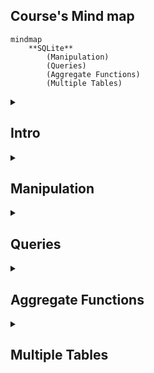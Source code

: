 ## Course's Mind map

```mermaid
mindmap
	**SQLite**
		(Manipulation)
		(Queries)
		(Aggregate Functions)
		(Multiple Tables)
```

<details>
	<summary><h2>Intro</h2></summary>
	
### What is SQLite

##### SQLite é um moto de banco de dados. Ele permite usuários interagir com um banco de dados relacional. Em SQLite, o banco de dados é armazenado em um único arquivo. Esse fato permite uma grande acessibilidade: copiar um banco de dados não é mais complicado do que copiar um arquivo qualquer.

<br>

### Drawbacks To SQLite

##### A sua característica de ser portável o faz uma escolha ruim para quando muito usuários estão atualizando a tabela ao mesmo tempo (para manter integridade, somente um usuário por vez pode alterar a tabela). Ele também não oferece tantas funcionalidades quantos outros motores de banco de dados. Por último, SQLite não valida tipo de dados: onde muito bancos de dados rejeitariam dados que não estão de acordo com o esquema da tabela, SQLite permite a usuários armazenar dados de qualquer tipo em qualquer coluna.

<br>

### Uses for SQLite

##### Mesmo considerando os pontos negativos. os benefícios de ser capaz de acesar e manipular um banco de dados sem envolver uma aplicação servidor são enormes. SQLite é usado mundialmente onde faz sentido armazenar o banco de dados no mesmo dispositivo da aplicação.

<br>

### Introduction to SQL

##### SQL, Structured Query Language, é uma linguagem de programação projetada para gerenciar dados armazenados em um banco de dados relacional. Os comando cobertos nesse curso utiliza SQLite Relational Database Management System.

<br>

### Relational Database

##### Um banco de dados relacional é um banco de dados que organiza informação em uma ou mais tabelas. Uma tabela é uma coleção de dados organizados em linhas e colunas. Tabelas são também conhecidas como relações. Uma coluna é um conjunto de características de um tipo particular. Uma linha é um registro único em uma tabela.

</details>

<details>
	<summary><h2>Manipulation</h2></summary>

```mermaid
mindmap
**Manipulation**
	(CREATE)
	(INSERT INTO)
	(SELECT)
	(ALTER)
	(UPDATE)
	(DELETE)
	(Constraints)
```

### Statements

##### O código abaixo é uma declaração. Uma declaração é um texto que banco de dados reconhece como um comando válido. Declarações sempre terminam con ponto e vírgula.

```sql
CREATE TABLE table_name
(
   column_1 data_type, 
   column_2 data_type, 
   column_3 data_type
);
```

##### 1. <code>CREATE TABLE</code> é um comando. Comandos performam tarefas específicas em SQL. Por convenção, comando são escrito em caxa-alta.
##### 2. <code>table_name</code> se refere ao nome da tabela o qual o comando se aplica.
##### 3. <code>column_1 data_type, column_2 data_type, column_3 data_type</code> são parâmetros. Parâmetros são uma lista de colunas, tipos de dados ou valores que são passados para um comando como sendo um argumento.

<br>


### CREATE

##### Declarações <code>CREATE</code> nos permite crair uma nova tabela em um banco de dados. VOcê pode usar <code>CREATE</code> a qualquer momento para criar uma nova tabela do princípio.

```sql
CREATE TABLE celebs
(
   id INTEGER, 
   name TEXT, 
   age INTEGER
);
```

##### 1. <code>CREATE TABLE</code> é um comando que conta ao SQL que você quer criar uma nova tabela
##### 2. <code>celebs</code> é o nome da tabela;
##### 3. <code>(id INTEGER, name TEXT, age INTEGER)</code> é uma lista de parâmetros definindo cada coluna ou atributo na table e seu tipo de dado.
- <code>id</code> é a primeira coluna da tabela e armazena valores do tipo <code>INTEGER</code>.
- <code>name</code> é a segundo coluna e armazena valores do tipo <code>TEXT</code>.
- <code>age</code> é a terceira coluna e armazena valores to tipo <code>INTEGER</code>.

<br>


### INSERT

##### A declaração <code>INSERT</code> insere uma nova linha na coluna. Nós podemos usar esse comando sempre que for necessário adicionar novas colunas.

```sql
INSERT INTO celebs (id, name, age) 
VALUES (1, 'Justin Bieber', 29);
```

##### 1. <code>INSERT INTO</code> é o comando que adiciona os dados a uma especificada coluna.
##### 2. <code>VALUES</code> é comando que indica os valores que estão sendo inseridos para cada coluna na ordem criada.

<br>


### SELECT

##### A declaração <code>SELECT</code> é utilizadas para recupear dados de uma banco de dados.

```sql
SELECT name FROM celebs;
```

##### 1. <code>SELECT</code> é o comando que indica que essa declaração é uma consulta.
##### 2. <code>FROM celebs</code> especifica o nome da tabela da qual os dados foram consultados.

<br>


```sql
SELECT * FROM celebs;
```

##### <code>*</code> é um caractere coringa especial que estivemos usando até então. Ele nos permite selecionar toda coluna em uma tabela sem ter que nomear cada uma individualmente.

<br>


### ALTER

##### A declaração <code>ALTER TABLE</code> juntamente com <code>ADD COLUMN</code> e <code>RENAME TO</code> permitem alterar a estrutura de uma tabela.

```sql
ALTER TABLE celebs 
ADD COLUMN twitter_handle TEXT;
```

##### 1. <code>ALTER TABLE</code> é o comando que permite você fazer mudanças específicas.
##### 2. <code>ADD COLUMN</code> é o comando que permite você adicionar coluna.
##### 3. <code>RENAME TO</code> é o comando que permite alterar o nome de uma tabela ou coluna;

```sql
ALTER TABLE celebs
RENAME TO celebrities;
```
_Alterando nome da tabela_

```sql
ALTER TABLE celebs
RENAME expenses TO cost; 
```
_Alterando nome da coluna_

<br>


### UPDATE

##### A declaração <code>UPDATE SET</code> permite editar uma linha de uma coluna da tabela com um novo valor que for passado para a declaração.

```sql
UPDATE celebs SET twitter_handle = '@taylorswift13' WHERE id = 4; 
```

##### 1. <code>UPDATE</code> é o comando que edita uma linha da tabela.
##### 2. <code>SET</code> é o comando que especifica a coluna e depois o parâmetro (entre aspas ou não a depender do tipo de dado) que ficará no lugar do anterior.
##### 3. <code>WHERE</code> é comando que especifica qual linha da coluna selecionada será alterada se o parâmetro for verdadeiro. Apesar de não ser necesário para o restante do comando funcionar, se não for acrescentado, todas as linhas da coluna possuirão o mesmo valor passado como parâmetro. Por isso mesmo, é necessária a utilização de um valor que seja único para cada linha da tabela.

<br>


### DELETE

<p>A declaração <code>DELETE FROM</code> apaga uma ou mais linhas de uma tabela.</p>

```sql
DELETE FROM celebs 
WHERE twitter_handle IS NULL;
```

##### 1. <code>DELETE FROM</code> é o comando que permite deletar uma mais linhas de uma tabela.
##### 2. <code>WHERE</code> especifica uma ou mais linhas que serão deletadas confome o parâmetro for verdadeiro.
##### 3. <code>IS NULL</code> é o parâmetro que será analizado com verdadeiro ou não.

<br>


### Constraints

##### As restrições são utilizadas para informar ao sistema de banco de dados que certas colunas possuem características adicionais e que essas características devem ser seguidas.

```sql
CREATE TABLE celebs
(
   id INTEGER PRIMARY KEY, 
   name TEXT UNIQUE,
   date_of_birth TEXT NOT NULL,
   date_of_death TEXT DEFAULT 'Not Applicable'
);
```

##### 1. <code>PRIMARY KEY</code> é a restrição que define uma coluna da tabela como sendo o identificador universal da própria tabela e que não pode ser repetido. Somente é permitida uma restrição dessa por tabela.

##### 2. <code>UNIUE</code> é a restrição que diz que determinada coluna tem um valor único que não pode ser repetido. Tem semelhança com <code>PRIMARY KEY</code> mas não a mesma função.

##### 3. <code>NOT NULL</code> é a restrição que impede a inserção de nova linha em branco na coluna em questão que sejam em branco.

##### 4. <code>DEFAULT</code> é a restrição que declara outro valor padrão caso, na hora de inserção de uma nova linha, esse valor esteja em branco

<br>


</details>

<details>
	<summary><h2>Queries</h2></summary>

```mermaid
mindmap
	**Queries**
		(SELECT)
		(AS)
		(DISTINCT)
		(WHERE)
		(LIKE)
		(IS NULL)
		(BETWEEN)
		(AND)
		(OR)
		(ORDER BY)
		(LIMIT)
		(CASE)
```

### Introduction

##### Um dos principais propósitos de uma linguagem SQL é recuperar informação armazenada no banco de dados. Isso é comumente conhecido como consulta. Consultas permitem-nos comunicar com um banco de dados perguntando e ele devolvendo um conjunto de resultados com dados relevantes.

```sql
SELECT * FROM movies;
```

<br>

 
### SELECT

##### Anteriormente, nós aprendemos que o comando <code>SELECT</code> é usado toda vez que você quer consultar dados de um banco de dados. O <code>*</code> significa que todas as colunas da tabela <code>movies</code> serão recuperadas.

##### Suponha que nós estamos somente interessados em duas das colunas. Nós podemos selecionar colunas individualmente pelo seus nomes.

```sql
SELECT column1, column2 FROM table_name;
```

<br>


### AS

```sql
SELECT name AS 'Titles'
FROM movies;
```

##### 1. <code>AS</code> é a declaração que permite modificar o noma da coluna somente na hora da exibição, mas não modificar de fato na tabela. Está mais para um recurso visual. No caso acima, ao invés de exibir <code>name</code> será exibido <code>Titles.</code>

<br>


### Distinct

```sql
SELECT DISTINCT year FROM movies;
```

##### 1. A declaração <code>DISTINCT</code> é utilizado para exibir linhas de um coluna que possuem valores não repetidos. No caso acima, todas as linhas onde a coluna <code>year</code> possui valores distintos.

<br>


### WHERE

```sql
SELECT * FROM movies WHERE year > 1999;
```

##### 1. <code>WHERE</code> é a declaração que especifica qual linha da coluna selecionada será alterada se o parâmetro for verdadeiro.
##### 2. Podem ser utilizados os seguintes operadores relacionais em conjunto com <code>WHERE</code>:

- <code>=</code>: igual a
- <code>!=</code> diferente de
- <code>></code> maior que
- <code><</code> menor que
- <code>>=</code> maior ou igual a
- <code><=</code> menor ou igual a

<br>


### LIKE

##### O comando <code>LIKE</code> é utilizado em conjunção com <code>SELECT FROM</code> e <code>WHERE</code> para filtrar os dados de uma coluna semelhante ao parâmetro.

```sql
SELECT * FROM movies WHERE name LIKE 'A%';
```

##### 1. Utilizando o caractere coringa <code>%</code> no início do parâmetro, o comando vai procurar qualquer linha que começe com a letra 'A' ou 'a', tanto na forma caixa-alta ou caixa-baixa. É possível buscar por linhas com terminem com mais de um caractere.

<br>

```sql
SELECT * FROM movies WHERE name LIKE '%A';
```

##### 1. Utilizando o caractere coringa <code>%</code> no final do parâmetro, o comando vai procurar qualquer linha que termine com a letra 'A' ou 'a', tanto na forma caixa-alta ou caixa-baixa. É possível buscar por linhas com terminem com mais de um caractere.

<br>

```sql
SELECT * FROM movies WHERE name LIKE '%man%';
```

##### 1. Utilizando o caractere coringa <code>%</code> no início e fim do parâmetro, o comando vai procurar qualquer linha que contenha o texto 'man', tanto na forma caixa-alta ou caixa-baixa.

<br>

```sql
SELECT * FROM movies WHERE name LIKE 'B%A';
```

##### 1. Utilizando o caractere coringa <code>%</code> no meio do parâmetro, o comando vai procurar qualquer linha que começe com 'B' e termine com 'A', tanto na forma caixa-alta ou caixa-baixa.

<br>


### NULL (IS NULL, IS NOT NULL)

##### Esse comando serve para identificar se determinada linha de uma coluna possui ou não o valor em branco ou nulo que não passado no momento de insersação dos dados.

```sql
SELECT name FROM movies WHERE imdb_rating IS NOT NULL;
```
##### 1. no código acima vão ser exibidas a linhas da coluna imd_rating que não sejam nulo

```sql
SELECT name FROM movies WHERE imdb_rating IS NULL;
```
##### 1. no código acima vão ser exibidas a linhas da coluna imd_rating que sejam nulo

<br>


### BETWEEN

##### Essa declaração serve para consultar valores que estejam no alcance delimitado pela consulta, utilizando sempre o comando <code>WHERE</code> para auxiliar quais dados buscar. Quando do uso, o comportamento desse comando é diferente de letras para números.

```sql
SELECT * FROM movies WHERE year BETWEEN 1990 AND 1999;
```

##### Irá pesquisar os anos de 1990 até 1999 inclusive

<br>

```sql
SELECT * FROM movies WHERE name BETWEEN 'A' AND 'J';
```

##### Irá pesquisar os nome dos filmes que comecem entre A e J não inclusivo, ou seja, até a letra I

<br>

```sql
SELECT * FROM movies WHERE year < 1985;
```

##### Também é possível utilizar operadores relacionais no lugar do comando <code>BETWEEN</code>. O código acima irá retornar todos os filmes com o ano de lançamento menor que 1985

<br>

### AND e OR

<p>Assim como na programação, é possível fazer comparações lógicas entre condições na linguagem SQL. Quando utilizando <code>AND</code> somente é feita a consulta quando as duas condições são verdadeiras. Quando <code>OR</code> basta que apena uma das condições seja verdadeira para a consulta ser realizada.</p>

```sql
SELECT * FROM movies WHERE year BETWEEN 1990 AND 1999 AND genre = 'romance';
```

_Comparação feita entre <code>BETWEEN 1990 AND 1999</code> e <code>genre = 'romance'</code>_

<br>

```sql
SELECT * FROM movies WHERE year < 1985 OR genre = 'horror';
```

_Comparação feita entre <code>year < 1985</code> ou <code>genre = 'horror'</code>_

<br>


### ORDERY BY

#### Esse comando é utilizado para ordenar as linhas da tabela através do uso de uma coluna como referência. Utilize os comandos <code>ASC</code> para ordenação ascendente e <code>DESC</code> para ordenação descendente. Por padrão a ordenação é feita do menor para o maior, seja número ou texto.

```sql
SELECT * FROM movies ORDER BY name;
```

##### Nesse caso, as linhas serão ordenada em ordem alfabética

<br>

```sql
SELECT * FROM movies WHERE imdb_rating > 8 ORDER BY year DESC;
```

##### Note que o <code>ORDER BY</code> vem depois de <code>WHERE</code> (se estiver presente)

<br>

```sql
SELECT * FROM movies WHERE year BETWEEN 1990 AND 1999 AND genre = 'romance' ORDER BY year;
```

#### É possível aplicar ordem depois de condições

<br>


### LIMIT

##### Possui a função de limitar a quantidade de linhas que serão buscadas na consulta.

```sql
SELECT * FROM movies WHERE imdb_rating > 8 LIMIT 10;
```

##### É possível utilizar com ou sem outros comandos de consulta.

<br>


### CASE

##### Essa declaração permite criar uma avaliação de múltiplas condições de maneira mais organizada. E permite, também, nova ação caso seja verdadeira tal condição. Entre o comando <code>WHEN</code> e <code>THEN</code> é possível diferentes tipos de condições. Em teoria, não há limite para quais combinações, porém, cuidado, pois elas podem ficar redundantes.

```sql
SELECT name,

CASE

  WHEN imdb_rating > 8 THEN 'Above average'

  WHEN imdb_rating > 9 THEN 'Crazy shit'

  WHEN imdb_rating > 6 THEN 'Good at best'

  ELSE 'Dumpster fire'

END AS 'Notinhas'

FROM movies;
```

##### 1. <code>CASE</code> é utilizado para criar múltiplas condições. 
##### 2. <code>WHEN</code> é utilizada para avaliar se um conjunto de comparações lógicas são verdadeiras.
##### 3. <code>THEN</code> caso seja a comparação verdadeira, retorne alguma informação.
##### 4. <code>ELSE</code> caso nenhuma comparação lógica seja verdadeira, retorne a consulta com a alguma informação.
##### 5. <code>END</code> declaração utilizada para dar fim às múltiplas condições iniciada pelo <code>CASE</code> e dar nome à coluna adicional que irá retornar as informações.

<br>


</details>


<details>
	<summary><h2>Aggregate Functions</h2></summary>

</details>

<details>
	<summary><h2>Multiple Tables</h2></summary>

</details>
